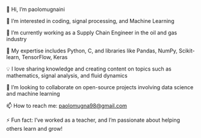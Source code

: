 👋 Hi, I’m paolomugnaini

👀 I’m interested in coding, signal processing, and Machine Learning

🌱 I’m currently working as a Supply Chain Engineer in the oil and gas industry

💼 My expertise includes Python, C, and libraries like Pandas, NumPy, Scikit-learn, TensorFlow, Keras

💡 I love sharing knowledge and creating content on topics such as mathematics, signal analysis, and fluid dynamics

💞️ I’m looking to collaborate on open-source projects involving data science and machine learning

📫 How to reach me: paolomugna98@gmail.com

⚡ Fun fact: I’ve worked as a teacher, and I’m passionate about helping others learn and grow!


<!---
paolomugnaini/paolomugnaini is a ✨ special ✨ repository because its `README.md` (this file) appears on your GitHub profile.
You can click the Preview link to take a look at your changes.
--->
